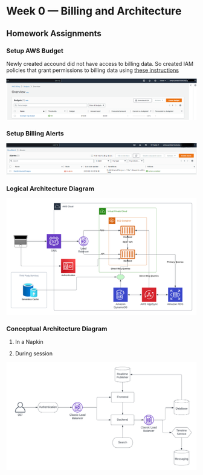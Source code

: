 # Week 0 — Billing and Architecture

## Homework Assignments

### Setup AWS Budget
Newly created accound did not have access to billing data. So created IAM policies that grant permissions to billing data using [these instructions](https://docs.aws.amazon.com/IAM/latest/UserGuide/tutorial_billing.html?icmpid=docs_iam_console#tutorial-billing-step2)

![Setup Budget](./assets/week0-set-aws-budget.png)

### Setup Billing Alerts

![Billing Alert](./assets/week0-cloudwatch-billing-alarms.png)

### Logical Architecture Diagram
![Logical Architecture Diagram](./assets/week0-Cruddur-Logical-Diagram.png)

### Conceptual Architecture Diagram

1. In a Napkin



2. During session

![Conceptual Architecture Diagram](./assets/week0-Curredur-Conceptual-Diagram.png)


